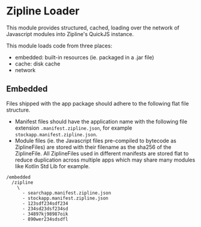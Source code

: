 Zipline Loader
================

This module provides structured, cached, loading over the network of Javascript modules into Zipline's QuickJS instance.

This module loads code from three places:
 - embedded: built-in resources (ie. packaged in a .jar file)
 - cache: disk cache
 - network

## Embedded

Files shipped with the app package should adhere to the following flat file structure.

- Manifest files should have the application name with the following file extension `.manifest.zipline.json`, for example `stockapp.manifest.zipline.json`.
- Module files (ie. the Javascript files pre-compiled to bytecode as ZiplineFiles) are stored with their filename as the sha256 of the ZiplineFile. All ZiplineFiles used in different manifests are stored flat to reduce duplication across multiple apps which may share many modules like Kotlin Std Lib for example.

```
/embedded
  /zipline
    \
      - searchapp.manifest.zipline.json
      - stockapp.manifest.zipline.json
      - 123sdf234sdf234
      - 234sd23dsf234sd
      - 34897kj98987oik
      - 890wer234sdsdfl
```
